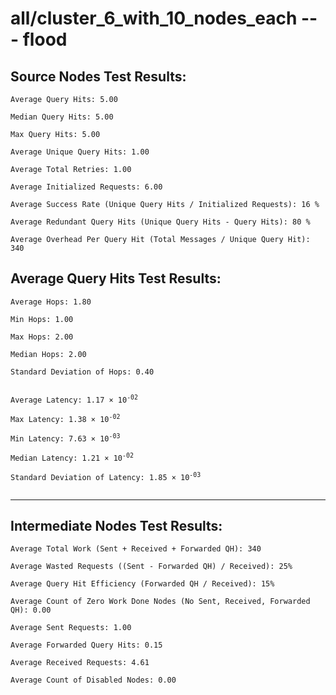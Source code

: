 # all/cluster_6_with_10_nodes_each --- flood
## Source Nodes Test Results:
	Average Query Hits: 5.00

	Median Query Hits: 5.00

	Max Query Hits: 5.00

	Average Unique Query Hits: 1.00

	Average Total Retries: 1.00

	Average Initialized Requests: 6.00

	Average Success Rate (Unique Query Hits / Initialized Requests): 16 %

	Average Redundant Query Hits (Unique Query Hits - Query Hits): 80 %

	Average Overhead Per Query Hit (Total Messages / Unique Query Hit): 340



## Average Query Hits Test Results:
<pre><code>Average Hops: 1.80

Min Hops: 1.00

Max Hops: 2.00

Median Hops: 2.00

Standard Deviation of Hops: 0.40


Average Latency: 1.17 × 10<sup>-02</sup>

Max Latency: 1.38 × 10<sup>-02</sup>

Min Latency: 7.63 × 10<sup>-03</sup>

Median Latency: 1.21 × 10<sup>-02</sup>

Standard Deviation of Latency: 1.85 × 10<sup>-03</sup>

</code></pre>

---------------------------------------------
## Intermediate Nodes Test Results:

	Average Total Work (Sent + Received + Forwarded QH): 340

	Average Wasted Requests ((Sent - Forwarded QH) / Received): 25%

	Average Query Hit Efficiency (Forwarded QH / Received): 15%

	Average Count of Zero Work Done Nodes (No Sent, Received, Forwarded QH): 0.00

	Average Sent Requests: 1.00

	Average Forwarded Query Hits: 0.15

	Average Received Requests: 4.61

	Average Count of Disabled Nodes: 0.00

